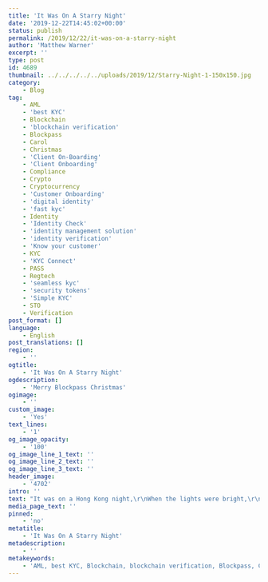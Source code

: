 ```yaml
---
title: 'It Was On A Starry Night'
date: '2019-12-22T14:45:02+00:00'
status: publish
permalink: /2019/12/22/it-was-on-a-starry-night
author: 'Matthew Warner'
excerpt: ''
type: post
id: 4689
thumbnail: ../../../../../uploads/2019/12/Starry-Night-1-150x150.jpg
category:
    - Blog
tag:
    - AML
    - 'best KYC'
    - Blockchain
    - 'blockchain verification'
    - Blockpass
    - Carol
    - Christmas
    - 'Client On-Boarding'
    - 'Client Onboarding'
    - Compliance
    - Crypto
    - Cryptocurrency
    - 'Customer Onboarding'
    - 'digital identity'
    - 'fast kyc'
    - Identity
    - 'Identity Check'
    - 'identity management solution'
    - 'identity verification'
    - 'Know your customer'
    - KYC
    - 'KYC Connect'
    - PASS
    - Regtech
    - 'seamless kyc'
    - 'security tokens'
    - 'Simple KYC'
    - STO
    - Verification
post_format: []
language:
    - English
post_translations: []
region:
    - ''
ogtitle:
    - 'It Was On A Starry Night'
ogdescription:
    - 'Merry Blockpass Christmas'
ogimage:
    - ''
custom_image:
    - 'Yes'
text_lines:
    - '1'
og_image_opacity:
    - '100'
og_image_line_1_text: ''
og_image_line_2_text: ''
og_image_line_3_text: ''
header_image:
    - '4702'
intro: ''
text: "It was on a Hong Kong night,\r\nWhen the lights were bright,\r\nThree were drinking,\r\nThinking whilst they sat.\r\nThen in their wonderings,\r\nInnovation springs,\r\nA brand new goal,\r\nThat they would call Blockpass.\r\n\r\nIt was a plan for KYC,\r\nA way to prove identity,\r\nThis brand new goal,\r\nThey would call Blockpass.\r\nA way to make it so easy,\r\nNew ways in which to share ID,\r\nWith this new found goal,\r\nThey would call Blockpass.\r\n\r\nDevelopment was soon begun,\r\nHalls with frenzied activ'ty rung,\r\nAs hard work started,\r\nAnd never after stopped.\r\nAnd their hearts knew no despair,\r\nMaking ver'fication where,\r\nYou are in control,\r\nYour data remains yours.\r\n\r\nIt solves problems with KYC,\r\nWith self sovr'ign identity,\r\nSo we work to bring,\r\nBlockpass to all the world.\r\nAll industries will surely see,\r\nA need to use Blockpass' ID,\r\nAs we work to bring,\r\nBlockpass to all the world.\r\n\r\nA solution for KYC,\r\n(Do KYC)\r\nMake it quick and so easy,\r\n(Fast and easy)\r\nWith a Mobile App,\r\n(With Blockpass)\r\nMade with you in mind.\r\n(Made just for you)\r\nEnjoy a far, far cheaper fee,\r\n(A cheaper fee)\r\nSavings through efficiency,\r\n(Thanks to efficiency)\r\nWith hosts of partners,\r\n(With special deals)\r\nProviding special deals."
media_page_text: ''
pinned:
    - 'no'
metatitle:
    - 'It Was On A Starry Night'
metadescription:
    - ''
metakeywords:
    - 'AML, best KYC, Blockchain, blockchain verification, Blockpass, Client On-Boarding, Client Onboarding, Compliance, Crypto, Cryptocurrency, Customer Onboarding, digital identity, fast kyc, Identity, Identity Check, identity management solution, identity verification, Know your customer, KYC, KYC Connect, PASS, Regtech, seamless kyc, security tokens, Simple KYC, STO,Blockpass, KYC, Identity, Verification, Know Your Customer, Christmas, Carol,'
---
```

<!DOCTYPE html PUBLIC "-//W3C//DTD HTML 4.0 Transitional//EN" "http://www.w3.org/TR/REC-html40/loose.dtd">
<?xml encoding="UTF-8">
